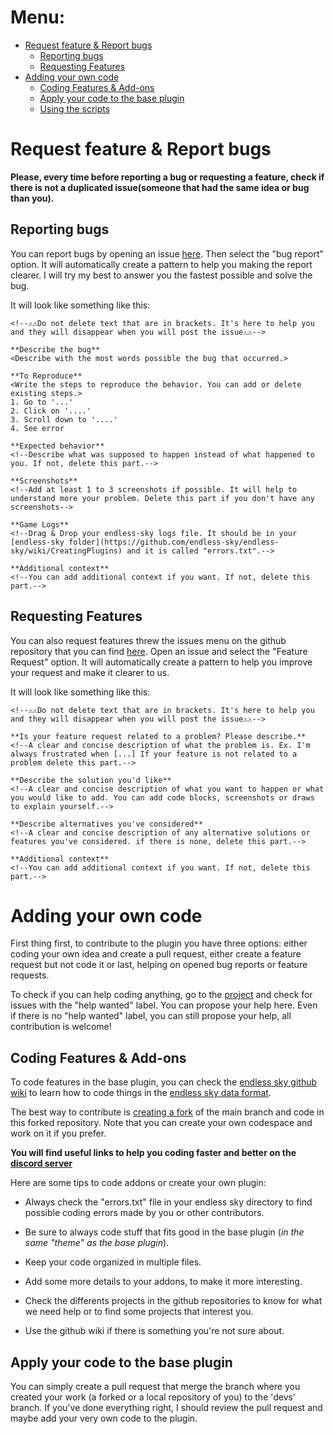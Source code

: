 # Menu:
* [Request feature & Report bugs](https://github.com/OcelotWalrus/Cromha-Expansion-plugin/wiki/Contributor-Guide#request-feature--report-bugs)
  * [Reporting bugs](https://github.com/OcelotWalrus/Cromha-Expansion-plugin/wiki/Contributor-Guide#reporting-bugs)
  * [Requesting Features](https://github.com/OcelotWalrus/Cromha-Expansion-plugin/wiki/Contributor-Guide#requesting-features)
* [Adding your own code](https://github.com/OcelotWalrus/Cromha-Expansion-plugin/wiki/Contributor-Guide#adding-your-own-code)
  * [Coding Features & Add-ons](https://github.com/OcelotWalrus/Cromha-Expansion-plugin/wiki/Contributor-Guide#coding-features--add-ons)
  * [Apply your code to the base plugin](https://github.com/OcelotWalrus/Cromha-Expansion-plugin/wiki/Contributor-Guide#apply-your-code-to-the-base-plugin)
  * [Using the scripts](https://github.com/OcelotWalrus/Cromha-Expansion-plugin/wiki/Contributor-Guide#using-the-scripts)

# Request feature & Report bugs
**Please, every time before reporting a bug or requesting a feature, check if there is not a duplicated issue(someone that had the same idea or bug than you).**
## Reporting bugs
You can report bugs by opening an issue [here](https://github.com/OcelotWalrus/Cromha-Expansion-plugin/issues). Then select the "bug report" option. It will automatically create a pattern to help you making the report clearer. I will try my best to answer you the fastest possible and solve the bug.

It will look like something like this:
```
<!--⚠️⚠️Do not delete text that are in brackets. It's here to help you and they will disappear when you will post the issue⚠️⚠️-->

**Describe the bug**
<Describe with the most words possible the bug that occurred.>

**To Reproduce**
<Write the steps to reproduce the behavior. You can add or delete existing steps.>
1. Go to '...'
2. Click on '....'
3. Scroll down to '....'
4. See error

**Expected behavior**
<!--Describe what was supposed to happen instead of what happened to you. If not, delete this part.-->

**Screenshots**
<!--Add at least 1 to 3 screenshots if possible. It will help to understand more your problem. Delete this part if you don't have any screenshots-->

**Game Logs**
<!--Drag & Drop your endless-sky logs file. It should be in your [endless-sky folder](https://github.com/endless-sky/endless-sky/wiki/CreatingPlugins) and it is called "errors.txt".-->

**Additional context**
<!--You can add additional context if you want. If not, delete this part.-->
```

## Requesting Features
You can also request features threw the issues menu on the github repository that you can find [here](https://github.com/OcelotWalrus/Cromha-Expansion-plugin/issues). Open an issue and select the "Feature Request" option. It will automatically create a pattern to help you improve your request and make it clearer to us.

It will look like something like this:

```
<!--⚠️⚠️Do not delete text that are in brackets. It's here to help you and they will disappear when you will post the issue⚠️⚠️-->

**Is your feature request related to a problem? Please describe.**
<!--A clear and concise description of what the problem is. Ex. I'm always frustrated when [...] If your feature is not related to a problem delete this part.-->

**Describe the solution you'd like**
<!--A clear and concise description of what you want to happen or what you would like to add. You can add code blocks, screenshots or draws to explain yourself.-->

**Describe alternatives you've considered**
<!--A clear and concise description of any alternative solutions or features you've considered. if there is none, delete this part.-->

**Additional context**
<!--You can add additional context if you want. If not, delete this part.-->

```


# Adding your own code
First thing first, to contribute to the plugin you have three options: either coding your own idea and create a pull request, either create a feature request but not code it or last, helping on opened bug reports or feature requests.

To check if you can help coding anything, go to the [project](https://github.com/users/OcelotWalrus/projects/5/views/1) and check for issues with the "help wanted" label. You can propose your help here. Even if there is no "help wanted" label, you can still propose your help, all contribution is welcome!

## Coding Features & Add-ons
To code features in the base plugin, you can check the [endless sky github wiki](https://github.com/endless-sky/endless-sky/wiki/CreatingPlugins) to learn how to code things in the [endless sky data format](https://github.com/endless-sky/endless-sky/wiki/DataFormat).

The best way to contribute is [creating a fork](https://docs.github.com/en/get-started/quickstart/fork-a-repo) of the main branch and code in this forked repository.
Note that you can create your own codespace and work on it if you prefer.

**You will find useful links to help you coding faster and better on the [discord server](https://discord.com/invite/tafa8dVH5Q)**

Here are some tips to code addons or create your own plugin:
* Always check the "errors.txt" file in your endless sky directory to find possible coding errors made by you or other contributors.

* Be sure to always code stuff that fits good in the base plugin (*in the same "theme" as the base plugin*).

* Keep your code organized in multiple files.

* Add some more details to your addons, to make it more interesting.

* Check the differents projects in the github repositories to know for what we need help or to find some projects that interest you.

* Use the github wiki if there is something you're not sure about.

## Apply your code to the base plugin
You can simply create a pull request that merge the branch where you created your work (a forked or a local repository of you) to the 'devs' branch. If you've done everything right, I should review the pull request and maybe add your very own code to the plugin.
